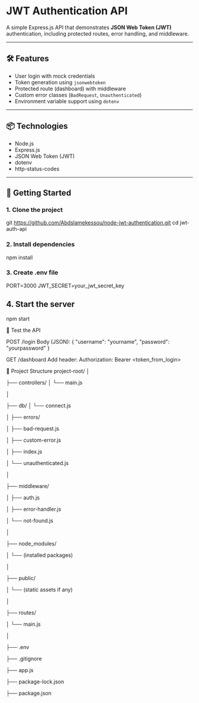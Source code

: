 # JWT Authentication API

A simple Express.js API that demonstrates **JSON Web Token (JWT)** authentication, including protected routes, error handling, and middleware.

---

## 🛠 Features

- User login with mock credentials
- Token generation using `jsonwebtoken`
- Protected route (dashboard) with middleware
- Custom error classes (`BadRequest`, `Unauthenticated`)
- Environment variable support using `dotenv`

---

## 📦 Technologies

- Node.js
- Express.js
- JSON Web Token (JWT)
- dotenv
- http-status-codes

---

## 🚀 Getting Started

### 1. Clone the project


git https://github.com/Abdslamekessou/node-jwt-authentication.git
cd jwt-auth-api

### 2. Install dependencies

npm install

### 3. Create .env file

PORT=3000
JWT_SECRET=your_jwt_secret_key

## 4. Start the server
npm start

🧪 Test the API

POST /login
Body (JSON):
{
  "username": "yourname",
  "password": "yourpassword"
}

GET /dashboard
Add header:
Authorization: Bearer <token_from_login>

🧩 Project Structure
project-root/
│

├── controllers/
│   └── main.js

│

├── db/
│   └── connect.js

│
├── errors/

│   ├── bad-request.js

│   ├── custom-error.js

│   ├── index.js

│   └── unauthenticated.js

│

├── middleware/

│   ├── auth.js

│   ├── error-handler.js

│   └── not-found.js

│

├── node_modules/

│   └── (installed packages)

│

├── public/

│   └── (static assets if any)

│

├── routes/

│   └── main.js

│

├── .env

├── .gitignore

├── app.js

├── package-lock.json

├── package.json




